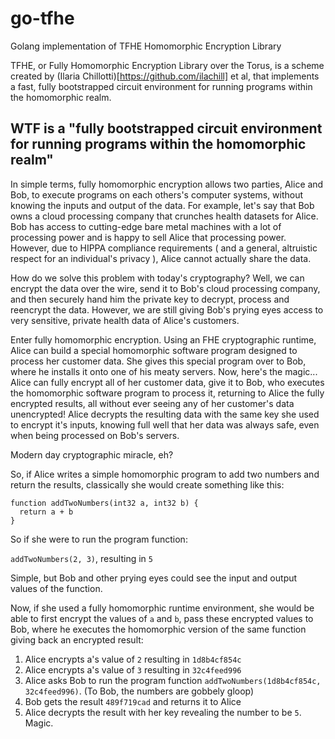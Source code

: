 # go-tfhe
Golang implementation of TFHE Homomorphic Encryption Library

TFHE, or Fully Homomorphic Encryption Library over the Torus, is a scheme created by (Ilaria Chillotti)[https://github.com/ilachill] et al, that implements a fast, fully bootstrapped circuit environment for running programs within the homomorphic realm.

## WTF is a "fully bootstrapped circuit environment for running programs within the homomorphic realm"

In simple terms, fully homomorphic encryption allows two parties, Alice and Bob, to execute programs on each others's computer systems, without knowing the inputs and output of the data. For example, let's say that Bob owns a cloud processing company that crunches health datasets for Alice. Bob has access to cutting-edge bare metal machines with a lot of processing power and is happy to sell Alice that processing power. However, due to HIPPA compliance requirements ( and a general, altruistic respect for an individual's privacy ), Alice cannot actually share the data.

How do we solve this problem with today's cryptography? Well, we can encrypt the data over the wire, send it to Bob's cloud processing company, and then securely hand him the private key to decrypt, process and reencrypt the data. However, we are still giving Bob's prying eyes access to very sensitive, private health data of Alice's customers.

Enter fully homomorphic encryption. Using an FHE cryptographic runtime, Alice can build a special homomorphic software program designed to process her customer data. She gives this special program over to Bob, where he installs it onto one of his meaty servers. Now, here's the magic... Alice can fully encrypt all of her customer data, give it to Bob, who executes the homomorphic software program to process it, returning to Alice the fully encrypted results, all without ever seeing any of her customer's data unencrypted! Alice decrypts the resulting data with the same key she used to encrypt it's inputs, knowing full well that her data was always safe, even when being processed on Bob's servers.

Modern day cryptographic miracle, eh?

So, if Alice writes a simple homomorphic program to add two numbers and return the results, classically she would create something like this:

```
function addTwoNumbers(int32 a, int32 b) {
  return a + b
}
```

So if she were to run the program function:

`addTwoNumbers(2, 3)`, resulting in `5`

Simple, but Bob and other prying eyes could see the input and output values of the function.

Now, if she used a fully homomorphic runtime environment, she would be able to first encrypt the values of `a` and `b`, pass these encrypted values to Bob, where he executes the homomorphic version of the same function giving back an encrypted result:

1. Alice encrypts a's value of `2` resulting in `1d8b4cf854c`
2. Alice encrypts a's value of `3` resulting in `32c4feed996`
3. Alice asks Bob to run the program function `addTwoNumbers(1d8b4cf854c, 32c4feed996)`. (To Bob, the numbers are gobbely gloop)
4. Bob gets the result `489f719cad` and returns it to Alice
5. Alice decrypts the result with her key revealing the number to be `5`. Magic.
